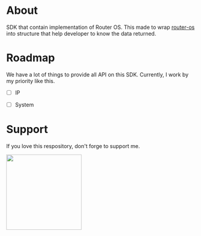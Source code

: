 # About
SDK that contain implementation of Router OS. This made to wrap [router-os](https://github.com/go-routeros/routeros) into structure that help developer to know the data returned.

# Roadmap
We have a lot of things to provide all API on this SDK. Currently, I work by my priority like this.

- [ ] IP
- [ ] System


# Support
If you love this respository, don't forge to support me.

[<img style="width: 200px;" src="https://i.ibb.co.com/mCsbv8NQ/378162407-9b80104f-ee5b-4a13-8030-ef9a87ed9836.png">](https://buymeacoffee.com/aidapedia)
